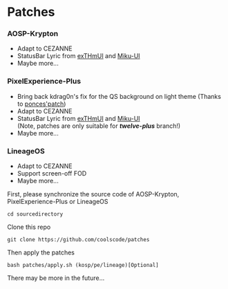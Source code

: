 # Patches

### AOSP-Krypton
- Adapt to CEZANNE
- StatusBar Lyric from [exTHmUI](https://github.com/exthmui) and [Miku-UI](https://github.com/Miku-UI)
- Maybe more...

### PixelExperience-Plus
- Bring back kdrag0n's fix for the QS background on light theme (Thanks to [ponces'patch](https://github.com/ponces/treble_build_pe))
- Adapt to CEZANNE
- StatusBar Lyric from [exTHmUI](https://github.com/exthmui) and [Miku-UI](https://github.com/Miku-UI)  
(Note, patches are only suitable for ___twelve-plus___ branch!)
- Maybe more...  

### LineageOS
- Adapt to CEZANNE
- Support screen-off FOD
- Maybe more...

First, please synchronize the source code of AOSP-Krypton, PixelExperience-Plus or LineageOS

```shell
cd sourcedirectory
```
Clone this repo

```shell
git clone https://github.com/coolscode/patches
```

Then apply the patches

```shell
bash patches/apply.sh (kosp/pe/lineage)[Optional]
```

There may be more in the future...
